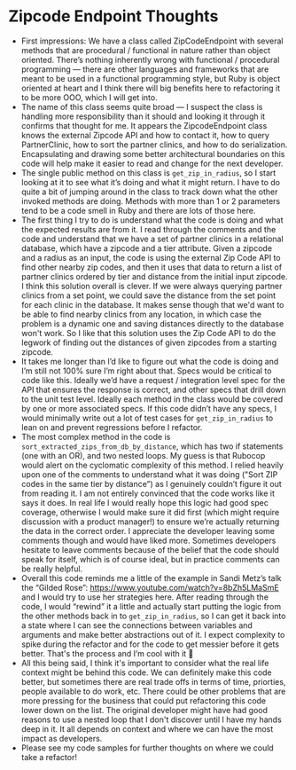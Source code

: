 # Zipcode Endpoint Thoughts

* First impressions: We have a class called ZipCodeEndpoint with several methods that are procedural / functional in nature rather than object oriented. There’s nothing inherently wrong with functional / procedural programming — there are other languages and frameworks that are meant to be used in a functional programming style, but Ruby is object oriented at heart and I think there will big benefits here to refactoring it to be more OOO, which I will get into. 
* The name of this class seems quite broad — I suspect the class is handling more responsibility than it should and looking it through it confirms that thought for me. It appears the ZipcodeEndpoint class knows the external Zipcode API and how to contact it, how to query PartnerClinic, how to sort the partner clinics, and how to do serialization. Encapsulating and drawing some better architectural boundaries on this code will help make it easier to read and change for the next developer. 
* The single public method on this class is `get_zip_in_radius`, so I start looking at it to see what it’s doing and what it might return. I have to do quite a bit of jumping around in the class to track down what the other invoked methods are doing. Methods with more than 1 or 2 parameters tend to be a code smell in Ruby and there are lots of those here. 
* The first thing I try to do is understand what the code is doing and what the expected results are from it. I read through the comments and the code and understand that we have a set of partner clinics in a relational database, which have a zipcode and a tier attribute. Given a zipcode and a radius as an input, the code is using the external Zip Code API to find other nearby zip codes, and then it uses that data to return a list of partner clinics ordered by tier and distance from the initial input zipcode. I think this solution overall is clever. If we were always querying partner clinics from a set point, we could save the distance from the set point for each clinic in the database. It makes sense though that we'd want to be able to find nearby clinics from any location, in which case the problem is a dynamic one and saving distances directly to the database won't work. So I like that this solution uses the Zip Code API to do the legwork of finding out the distances of given zipcodes from a starting zipcode. 
* It takes me longer than I’d like to figure out what the code is doing and I’m still not 100% sure I’m right about that. Specs would be critical to code like this. Ideally we’d have a request / integration level spec for the API that ensures the response is correct, and other specs that drill down to the unit test level. Ideally each method in the class would be covered by one or more associated specs. If this code didn’t have any specs, I would minimally write out a lot of test cases for `get_zip_in_radius` to lean on and prevent regressions before I refactor. 
* The most complex method in the code is `sort_extracted_zips_from_db_by_distance`, which has two if statements (one with an OR), and two nested loops. My guess is that Rubocop would alert on the cyclomatic complexity of this method. I relied heavily upon one of the comments to understand what it was doing ("Sort ZIP codes in the same tier by distance”) as I genuinely couldn’t figure it out from reading it. I am not entirely convinced that the code works like it says it does. In real life I would really hope this logic had good spec coverage, otherwise I would make sure it did first (which might require discussion with a product manager!) to ensure we’re actually returning the data in the correct order. I  appreciate the developer leaving some comments though and would have liked more. Sometimes developers hesitate to leave comments because of the belief that the code should speak for itself, which is of course ideal, but in practice comments can be really helpful.
* Overall this code reminds me a little of the example in Sandi Metz’s talk the “Gilded Rose”: https://www.youtube.com/watch?v=8bZh5LMaSmE and I would try to use her strategies here. After reading through the code, I would “rewind” it a little and actually start putting the logic from the other methods back in to `get_zip_in_radius`, so I can get it back into a state where I can see the connections between variables and arguments and make better abstractions out of it. I expect complexity to spike during the refactor and for the code to get messier before it gets better. That's the process and I’m cool with it 🙂 
* All this being said, I think it's important to consider what the real life context might be behind this code. We can definitely make this code better, but sometimes there are real trade offs in terms of time, priorties, people available to do work, etc. There could be other problems that are more pressing for the business that could put refactoring this code lower down on the list. The original developer might have had good reasons to use a nested loop that I don't discover until I have my hands deep in it. It all depends on context and where we can have the most impact as developers. 
* Please see my code samples for further thoughts on where we could take a refactor!
